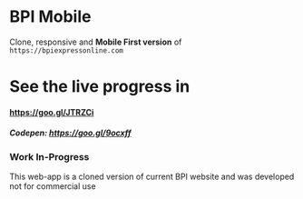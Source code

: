 # BPI Mobile
Clone, responsive and **Mobile First version** of `https://bpiexpressonline.com`


# See the live progress in
#### https://goo.gl/JTRZCi
##### Codepen: https://goo.gl/9ocxff



### Work In-Progress

This web-app is a cloned version of current BPI website and was developed not for commercial use
